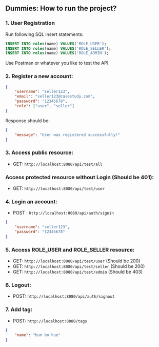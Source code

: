 ## Dummies: How to run the project?

### 1. User Registration

Run following SQL insert statements:
```sql
INSERT INTO roles(name) VALUES('ROLE_USER');
INSERT INTO roles(name) VALUES('ROLE_SELLER');
INSERT INTO roles(name) VALUES('ROLE_ADMIN');
```

Use Postman or whatever you like to test the API.
### 2. **Register a new account:**
```json
{
    "username": "seller123",
    "email": "seller123@casestudy.com",
    "password": "12345678",
    "role": ["user", "seller"]
}
```
Response should be:
```json
{
    "message": "User was registered successfully!"
}
```

### 3. **Access public resource:**
- GET: `http://localhost:8080/api/test/all`
### **Access protected resource without Login (Should be 401):**
- GET: `http://localhost:8080/api/test/user`

### 4. **Login an account:**
- POST : `http://localhost:8080/api/auth/signin`
```json
{
    "username": "seller123",
    "password": "12345678"
}
```
### 5. **Access ROLE_USER and ROLE_SELLER resource:**
- GET: `http://localhost:8080/api/test/user` (Should be 200)
- GET: `http://localhost:8080/api/test/seller` (Should be 200)
- GET: `http://localhost:8080/api/test/admin` (Should be 403)

### 6. **Logout:**
- POST: `http://localhost:8080/api/auth/signout`

### 7. **Add tag:**
- POST: `http://localhost:8080/tags`
```json
{
    "name": "bun bo hue"
}
```



